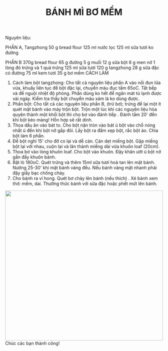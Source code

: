 ﻿---
id: 8
title: BÁNH MÌ BƠ MỀM
layout: EventPage
category: events
path: '/events/8-banh-my-bo-mem/'
key: 8-banh-my-bo-mem 

meta: BÁNH MÌ BƠ MỀM
keywords: BÁNH MÌ BƠ MỀM

---
Nguyên liệu: 

PHẦN A, 
Tangzhong
50 g bread flour
125 ml nước lọc
125 ml sữa tươi ko đường

PHẦN B
 370g bread flour
65 g đường
5 g muối
12 g sữa bột
6 g men nở
1 lòng đỏ trứng và 1 quả trứng
125 ml sữa tươi
120 g tangzhong
28 g sữa đặc có đường
75 ml kem tươi
35 g bơ mềm
CÁCH LÀM
1.	Cách làm bột tangzhong: Cho tất cả nguyên liệu phần A vào nồi đun lửa vừa, khuấy liên tục để bột đặc lại, chuyển màu đục tầm 65oC. Tắt bếp và để nguội nhiệt độ phòng. Phần dùng ko hết để ngăn mát tủ lạnh được vài ngày. Kiểm tra thấy bột chuyển màu xám là ko dùng được.
2.	 Phần bột: Cho tất cả các nguyên liệu phần B, (trừ bơ); trứng để lại một ít quét mặt bánh vào máy trộn bột. Trộn một lúc khi các nguyên liệu hòa quyện thành một khối bột thì cho bơ vào đánh tiếp . Đánh tầm 20' đến khi bột kéo màng! Hỗn hợp sẽ rất dính. 
3.	Thoa dầu ăn vào bát to. Cho bột nặn tròn vào bát ủ bột vào chỗ nóng nhất ủ đến khi bột nở gấp đôi. Lấy bột ra đấm xẹp bột, rắc bột áo. Chia bột làm 6 phần.
4.	Để bột nghỉ 15' cho đỡ co lại và dễ cán. Cán dẹt miếng bột. Gập miếng bột lại với nhau, cuộn lại và lăn thành miếng dài vừa khuôn loaf (20cm).
5.	Thoa bơ vào lòng khuôn loaf. Cho bột vào khuôn. Đậy khăn ướt ủ bột nở gần đầy khuôn bánh.
6.	Bật lò 180oC. Quét trứng và thêm 15ml sữa tươi hoà tan lên mặt bánh. Nướng 25-30' khi mặt bánh vàng đều. Nếu bánh vàng mặt nhanh phải đậy giấy bạc chống cháy. 
7.	Cho bánh ra vỉ hong. Quét bơ chảy lên bánh (nếu thích) . Xé bánh xem thớ: mềm, dai. Thưởng thức bánh với sữa đặc hoặc phết mứt lên bánh.

</div>


<div class="img">
 <img src ="/events/7-banh-Matcha-Delight/image001.jpg" align = "center" width = "100%" height="480">
</div>
Chúc các bạn thành công!






